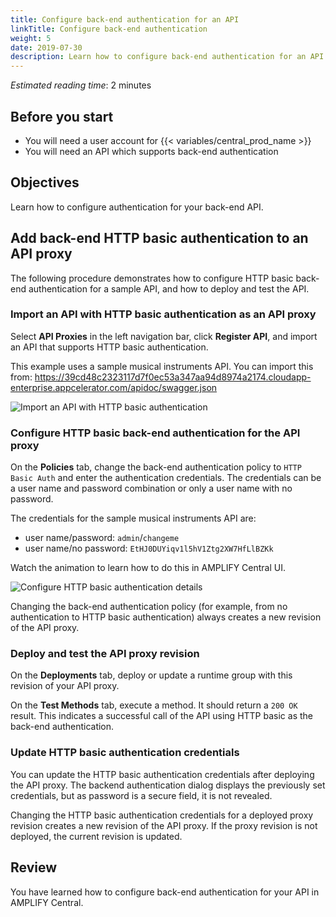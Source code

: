 ```yaml
---
title: Configure back-end authentication for an API
linkTitle: Configure back-end authentication
weight: 5
date: 2019-07-30
description: Learn how to configure back-end authentication for an API.
---
```


*Estimated reading time*: 2 minutes

## Before you start

- You will need a user account for {{< variables/central_prod_name >}}
- You will need an API which supports back-end authentication

## Objectives

Learn how to configure authentication for your back-end API.

## Add back-end HTTP basic authentication to an API proxy

The following procedure demonstrates how to configure HTTP basic back-end authentication for a sample API, and how to deploy and test the API.

### Import an API with HTTP basic authentication as an API proxy

Select **API Proxies** in the left navigation bar, click **Register API**, and import an API that supports HTTP basic authentication.

This example uses a sample musical instruments API. You can import this from: <https://39cd48c2323117d7f0ec53a347aa94d8974a2174.cloudapp-enterprise.appcelerator.com/apidoc/swagger.json>

![Import an API with HTTP basic authentication](/Images/central/import-proxy.png)

### Configure HTTP basic back-end authentication for the API proxy

On the **Policies** tab, change the back-end authentication policy to `HTTP Basic Auth` and enter the authentication credentials. The credentials can be a user name and password combination or only a user name with no password.

The credentials for the sample musical instruments API are:

- user name/password: `admin`/`changeme`
- user name/no password: `EtHJ0DUYiqv1l5hV1Ztg2XW7HfLlBZKk`

Watch the animation to learn how to do this in AMPLIFY Central UI.

![Configure HTTP basic authentication details](/Images/central/APICBackendHTTPBasic1Cropped.gif)

Changing the back-end authentication policy (for example, from no authentication to HTTP basic authentication) always creates a new revision of the API proxy.

### Deploy and test the API proxy revision

On the **Deployments** tab, deploy or update a runtime group with this revision of your API proxy.

On the **Test Methods** tab, execute a method. It should return a `200 OK` result. This indicates a successful call of the API using HTTP basic as the back-end authentication.

### Update HTTP basic authentication credentials

You can update the HTTP basic authentication credentials after deploying the API proxy. The backend authentication dialog displays the previously set credentials, but as password is a secure field, it is not revealed.

Changing the HTTP basic authentication credentials for a deployed proxy revision creates a new revision of the API proxy. If the proxy revision is not deployed, the current revision is updated.

## Review

You have learned how to configure back-end authentication for your API in AMPLIFY Central.
